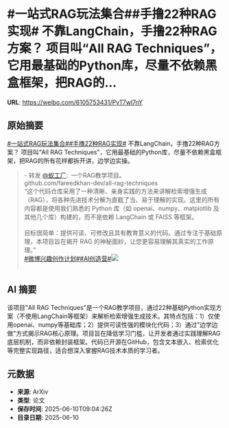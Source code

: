 # #一站式RAG玩法集合##手撸22种RAG实现# 不靠LangChain，手撸22种RAG方案？ 项目叫“All RAG Techniques”，它用最基础的Python库，尽量不依赖黑盒框架，把RAG的...

**URL**: https://weibo.com/6105753431/PvT7wl7nY

## 原始摘要

<a href="https://m.weibo.cn/search?containerid=231522type%3D1%26t%3D10%26q%3D%23%E4%B8%80%E7%AB%99%E5%BC%8FRAG%E7%8E%A9%E6%B3%95%E9%9B%86%E5%90%88%23&amp;extparam=%23%E4%B8%80%E7%AB%99%E5%BC%8FRAG%E7%8E%A9%E6%B3%95%E9%9B%86%E5%90%88%23" data-hide=""><span class="surl-text">#一站式RAG玩法集合#</span></a><a href="https://m.weibo.cn/search?containerid=231522type%3D1%26t%3D10%26q%3D%23%E6%89%8B%E6%92%B822%E7%A7%8DRAG%E5%AE%9E%E7%8E%B0%23&amp;extparam=%23%E6%89%8B%E6%92%B822%E7%A7%8DRAG%E5%AE%9E%E7%8E%B0%23" data-hide=""><span class="surl-text">#手撸22种RAG实现#</span></a>  不靠LangChain，手撸22种RAG方案？  项目叫“All RAG Techniques”，它用最基础的Python库，尽量不依赖黑盒框架，把RAG的所有花样都拆开讲，边学边实操。<br><blockquote> - 转发 <a href="https://weibo.com/2194035935" target="_blank">@蚁工厂</a>: 一个RAG教学项目。<br>github.com/fareedkhan-dev/all-rag-techniques<br>“这个代码仓库采用了一种清晰、亲身实践的方法来讲解检索增强生成（RAG），将各种先进技术分解为直截了当、易于理解的实现。这里的所有内容都是使用我们熟悉的 Python 库（如 openai、numpy、matplotlib 及其他几个库）构建的，而不是依赖 LangChain 或 FAISS 等框架。<br><br>目标很简单：提供可读、可修改且具有教育意义的代码。通过专注于基础原理，本项目旨在揭开 RAG 的神秘面紗，让您更容易理解其真实的工作原理。”<br><a href="https://m.weibo.cn/search?containerid=231522type%3D1%26t%3D10%26q%3D%23%E5%BE%AE%E5%8D%9A%E5%85%B4%E8%B6%A3%E5%88%9B%E4%BD%9C%E8%AE%A1%E5%88%92%23&amp;extparam=%23%E5%BE%AE%E5%8D%9A%E5%85%B4%E8%B6%A3%E5%88%9B%E4%BD%9C%E8%AE%A1%E5%88%92%23" data-hide=""><span class="surl-text">#微博兴趣创作计划#</span></a><a href="https://m.weibo.cn/search?containerid=231522type%3D1%26t%3D10%26q%3D%23AI%E5%88%9B%E9%80%A0%E8%90%A5%23" data-hide=""><span class="surl-text">#AI创造营#</span></a><img style="" src="https://tvax3.sinaimg.cn/large/82c654dfly1i29cpc19iaj2119187e81.jpg" referrerpolicy="no-referrer"><br><br></blockquote>

## AI 摘要

该项目"All RAG Techniques"是一个RAG教学项目，通过22种基础Python实现方案（不使用LangChain等框架）来解析检索增强生成技术。其特点包括：1）仅使用openai、numpy等基础库；2）提供可读性强的模块化代码；3）通过"边学边做"方式揭示RAG核心原理。项目旨在降低学习门槛，让开发者通过实践理解RAG底层机制，而非依赖封装框架。代码已开源在GitHub，包含文本嵌入、检索优化等完整实现路径，适合想深入掌握RAG技术本质的学习者。

## 元数据

- **来源**: ArXiv
- **类型**: 论文
- **保存时间**: 2025-06-10T09:04:26Z
- **目录日期**: 2025-06-10
